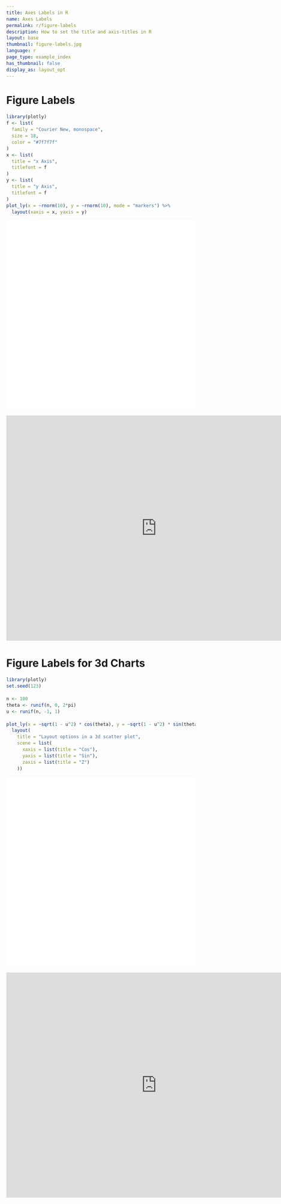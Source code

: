 ```yaml
---
title: Axes Labels in R
name: Axes Labels
permalink: r/figure-labels
description: How to set the title and axis-titles in R
layout: base
thumbnail: figure-labels.jpg
language: r
page_type: example_index
has_thumbnail: false
display_as: layout_opt
---
```




# Figure Labels


```r
library(plotly)
f <- list(
  family = "Courier New, monospace",
  size = 18,
  color = "#7f7f7f"
)
x <- list(
  title = "x Axis",
  titlefont = f
)
y <- list(
  title = "y Axis",
  titlefont = f
)
plot_ly(x = ~rnorm(10), y = ~rnorm(10), mode = "markers") %>%
  layout(xaxis = x, yaxis = y)
```

![plot of chunk unnamed-chunk-2](figure/unnamed-chunk-2-1.png)

<iframe src="https://plot.ly/~RPlotBot/2817.embed" width="800" height="600" id="igraph" scrolling="no" seamless="seamless" frameBorder="0"> </iframe>

# Figure Labels for 3d Charts


```r
library(plotly)
set.seed(123)

n <- 100
theta <- runif(n, 0, 2*pi)
u <- runif(n, -1, 1)

plot_ly(x = ~sqrt(1 - u^2) * cos(theta), y = ~sqrt(1 - u^2) * sin(theta), z = ~u) %>%
  layout(
    title = "Layout options in a 3d scatter plot",
    scene = list(
      xaxis = list(title = "Cos"), 
      yaxis = list(title = "Sin"), 
      zaxis = list(title = "Z")
    ))
```

![plot of chunk unnamed-chunk-4](figure/unnamed-chunk-4-1.png)

<iframe src="https://plot.ly/~RPlotBot/2814.embed" width="800" height="600" id="igraph" scrolling="no" seamless="seamless" frameBorder="0"> </iframe>
